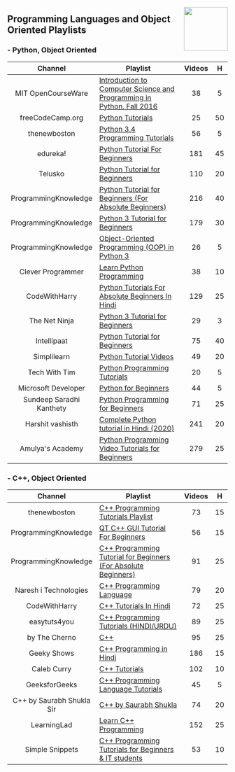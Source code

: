 <img align="right" width="100" src="https://github.com/cs-MohamedAyman/cs-MohamedAyman/blob/main/repos-logos/youtube.jpg"></img>

## Programming Languages and Object Oriented Playlists

<h3>-  Python, Object Oriented</h3>
<table>
    <thead>
        <tr>
            <th width="30%">Channel</th>
            <th width="70%">Playlist</th>
            <th>Videos</th>
            <th>H</th>
        </tr>
    </thead>
    <tbody>
        <tr>
            <td rowspan=1 align=center>MIT OpenCourseWare</td>
            <td><a href="https://www.youtube.com/playlist?list=PLUl4u3cNGP63WbdFxL8giv4yhgdMGaZNA">Introduction to Computer Science and Programming in Python. Fall 2016</a></td>
            <td align="center">38</td>
            <td align="center">5</td>
        </tr>
        <tr>
            <td rowspan=1 align=center>freeCodeCamp.org</td>
            <td><a href="https://www.youtube.com/playlist?list=PLWKjhJtqVAbnqBxcdjVGgT3uVR10bzTEB">Python Tutorials</a></td>
            <td align="center">25</td>
            <td align="center">50</td>
        </tr>
        <tr>
            <td rowspan=1 align=center>thenewboston</td>
            <td><a href="https://www.youtube.com/playlist?list=PL6gx4Cwl9DGAcbMi1sH6oAMk4JHw91mC_">Python 3.4 Programming Tutorials</a></td>
            <td align="center">56</td>
            <td align="center">5</td>
        </tr>
        <tr>
            <td rowspan=1 align=center>edureka!</td>
            <td><a href="https://www.youtube.com/playlist?list=PL9ooVrP1hQOHY-BeYrKHDrHKphsJOyRyu">Python Tutorial For Beginners</a></td>
            <td align="center">181</td>
            <td align="center">45</td>
        </tr>
        <tr>
            <td rowspan=1 align=center>Telusko</td>
            <td><a href="https://www.youtube.com/playlist?list=PLsyeobzWxl7poL9JTVyndKe62ieoN-MZ3">Python Tutorial for Beginners</a></td>
            <td align="center">110</td>
            <td align="center">20</td>
        </tr>
        <tr>
            <td rowspan=1 align=center>ProgrammingKnowledge</td>
            <td><a href="https://www.youtube.com/playlist?list=PLS1QulWo1RIaJECMeUT4LFwJ-ghgoSH6n">Python Tutorial for Beginners (For Absolute Beginners)</a></td>
            <td align="center">216</td>
            <td align="center">40</td>
        </tr>
        <tr>
            <td rowspan=1 align=center>ProgrammingKnowledge</td>
            <td><a href="https://www.youtube.com/playlist?list=PLS1QulWo1RIYt4e0WnBp-ZjCNq8X0FX0J">Python 3 Tutorial for Beginners</a></td>
            <td align="center">179</td>
            <td align="center">30</td>
        </tr>
        <tr>
            <td rowspan=1 align=center>ProgrammingKnowledge</td>
            <td><a href="https://www.youtube.com/playlist?list=PLS1QulWo1RIZ77GWt3rQUggB7vm46ylYO">Object-Oriented Programming (OOP) in Python 3</a></td>
            <td align="center">26</td>
            <td align="center">5</td>
        </tr>
        <tr>
            <td rowspan=1 align=center>Clever Programmer</td>
            <td><a href="https://www.youtube.com/playlist?list=PL-J2q3Ga50oMjIbufBm0Xpz2gjCWDGimv">Learn Python Programming</a></td>
            <td align="center">38</td>
            <td align="center">10</td>
        </tr>
        <tr>
            <td rowspan=1 align=center>CodeWithHarry</td>
            <td><a href="https://www.youtube.com/playlist?list=PLu0W_9lII9agICnT8t4iYVSZ3eykIAOME">Python Tutorials For Absolute Beginners In Hindi</a></td>
            <td align="center">129</td>
            <td align="center">25</td>
        </tr>
        <tr>
            <td rowspan=1 align=center>The Net Ninja</td>
            <td><a href="https://www.youtube.com/playlist?list=PL4cUxeGkcC9idu6GZ8EU_5B6WpKTdYZbK">Python 3 Tutorial for Beginners</a></td>
            <td align="center">29</td>
            <td align="center">3</td>
        </tr>
        <tr>
            <td rowspan=1 align=center>Intellipaat</td>
            <td><a href="https://www.youtube.com/playlist?list=PLVHgQku8Z9362QT__l8haMT9g4XrQ8nnq">Python Tutorial for Beginners</a></td>
            <td align="center">75</td>
            <td align="center">40</td>
        </tr>
        <tr>
            <td rowspan=1 align=center>Simplilearn</td>
            <td><a href="https://www.youtube.com/playlist?list=PLEiEAq2VkUUKoW1o-A-VEmkoGKSC26i_I">Python Tutorial Videos</a></td>
            <td align="center">49</td>
            <td align="center">20</td>
        </tr>
        <tr>
            <td rowspan=1 align=center>Tech With Tim</td>
            <td><a href="https://www.youtube.com/playlist?list=PLzMcBGfZo4-mFu00qxl0a67RhjjZj3jXm">Python Programming Tutorials</a></td>
            <td align="center">20</td>
            <td align="center">5</td>
        </tr>
        <tr>
            <td rowspan=1 align=center>Microsoft Developer</td>
            <td><a href="https://www.youtube.com/playlist?list=PLlrxD0HtieHhS8VzuMCfQD4uJ9yne1mE6">Python for Beginners</a></td>
            <td align="center">44</td>
            <td align="center">5</td>
        </tr>
        <tr>
            <td rowspan=1 align=center>Sundeep Saradhi Kanthety</td>
            <td><a href="https://www.youtube.com/playlist?list=PLLOxZwkBK52DmuHRO3UNpqAzDF57FtIxk">Python Programming for Beginners</a></td>
            <td align="center">71</td>
            <td align="center">25</td>
        </tr>
        <tr>
            <td rowspan=1 align=center>Harshit vashisth</td>
            <td><a href="https://www.youtube.com/playlist?list=PLwgFb6VsUj_lQTpQKDtLXKXElQychT_2j">Complete Python tutorial in Hindi (2020)</a></td>
            <td align="center">241</td>
            <td align="center">20</td>
        </tr>
        <tr>
            <td rowspan=1 align=center>Amulya's Academy</td>
            <td><a href="https://www.youtube.com/playlist?list=PLzgPDYo_3xunqaoZnnTaoka2R6psn5u2T">Python Programming Video Tutorials for Beginners</a></td>
            <td align="center">279</td>
            <td align="center">25</td>
        </tr>
    </tbody>
</table>

<h3>-  C++, Object Oriented</h3>
<table>
    <thead>
        <tr>
            <th width="30%">Channel</th>
            <th width="70%">Playlist</th>
            <th>Videos</th>
            <th>H</th>
        </tr>
    </thead>
    <tbody>
        <tr>
            <td rowspan=1 align=center>thenewboston</td>
            <td><a href="https://www.youtube.com/playlist?list=PLAE85DE8440AA6B83">C++ Programming Tutorials Playlist</a></td>
            <td align="center">73</td>
            <td align="center">15</td>
        </tr>
        <tr>
            <td rowspan=1 align=center>ProgrammingKnowledge</td>
            <td><a href="https://www.youtube.com/playlist?list=PLS1QulWo1RIZiBcTr5urECberTITj7gjA">QT C++ GUI Tutorial For Beginners</a></td>
            <td align="center">56</td>
            <td align="center">15</td>
        </tr>
        <tr>
            <td rowspan=1 align=center>ProgrammingKnowledge</td>
            <td><a href="https://www.youtube.com/playlist?list=PLS1QulWo1RIYSyC6w2-rDssprPrEsgtVK">C++ Programming Tutorial for Beginners (For Absolute Beginners)</a></td>
            <td align="center">91</td>
            <td align="center">25</td>
        </tr>
        <tr>
            <td rowspan=1 align=center>Naresh i Technologies</td>
            <td><a href="https://www.youtube.com/playlist?list=PLVlQHNRLflP8_DGKcMoRw-TYJJALgGu4J">C++ Programming Language</a></td>
            <td align="center">79</td>
            <td align="center">20</td>
        </tr>
        <tr>
            <td rowspan=1 align=center>CodeWithHarry</td>
            <td><a href="https://www.youtube.com/playlist?list=PLu0W_9lII9agpFUAlPFe_VNSlXW5uE0YL">C++ Tutorials In Hindi</a></td>
            <td align="center">72</td>
            <td align="center">25</td>
        </tr>
        <tr>
            <td rowspan=1 align=center>easytuts4you</td>
            <td><a href="https://www.youtube.com/playlist?list=PLiOa6ike4WAEnWjWsLN6FDOApS9ED6x7v">C++ Programming Tutorials (HINDI/URDU)</a></td>
            <td align="center">89</td>
            <td align="center">25</td>
        </tr>
        <tr>
            <td rowspan=1 align=center>by The Cherno</td>
            <td><a href="https://www.youtube.com/playlist?list=PLlrATfBNZ98dudnM48yfGUldqGD0S4FFb">C++</a></td>
            <td align="center">95</td>
            <td align="center">25</td>
        </tr>
        <tr>
            <td rowspan=1 align=center>Geeky Shows</td>
            <td><a href="https://www.youtube.com/playlist?list=PLbGui_ZYuhijXuOfBSdQgK296Y7wUDWLn">C++ Programming in Hindi</a></td>
            <td align="center">186</td>
            <td align="center">15</td>
        </tr>
        <tr>
            <td rowspan=1 align=center>Caleb Curry</td>
            <td><a href="https://www.youtube.com/playlist?list=PL_c9BZzLwBRJVJsIfe97ey45V4LP_HXiG">C++ Tutorials</a></td>
            <td align="center">102</td>
            <td align="center">10</td>
        </tr>
        <tr>
            <td rowspan=1 align=center>GeeksforGeeks</td>
            <td><a href="https://www.youtube.com/playlist?list=PLqM7alHXFySGg6GSRmE2INI4k8fPH5qVB">C++ Programming Language Tutorials</a></td>
            <td align="center">45</td>
            <td align="center">5</td>
        </tr>
        <tr>
            <td rowspan=1 align=center>C++ by Saurabh Shukla Sir</td>
            <td><a href="https://www.youtube.com/playlist?list=PLLYz8uHU480j37APNXBdPz7YzAi4XlQUF">C++ by Saurabh Shukla</a></td>
            <td align="center">74</td>
            <td align="center">20</td>
        </tr>
        <tr>
            <td rowspan=1 align=center>LearningLad</td>
            <td><a href="https://www.youtube.com/playlist?list=PLfVsf4Bjg79Cu5MYkyJ-u4SyQmMhFeC1C">Learn C++ Programming</a></td>
            <td align="center">152</td>
            <td align="center">25</td>
        </tr>
        <tr>
            <td rowspan=1 align=center>Simple Snippets</td>
            <td><a href="https://www.youtube.com/playlist?list=PLIY8eNdw5tW_o8gsLqNBu8gmScCAqKm2Q">C++ Programming Tutorials for Beginners & IT students</a></td>
            <td align="center">53</td>
            <td align="center">10</td>
        </tr>
    </tbody>
</table>

